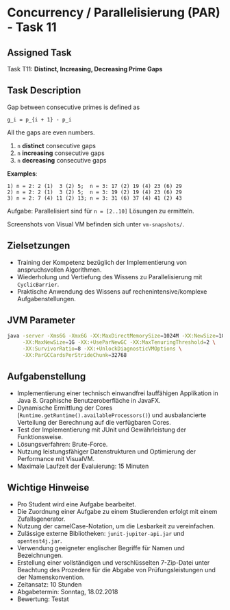 # Concurrency / Parallelisierung (PAR) - Task 11

## Assigned Task
Task T11: **Distinct, Increasing, Decreasing Prime Gaps**

## Task Description
Gap between consecutive primes is defined as

`g_i = p_{i + 1} - p_i`

All the gaps are even numbers.
1. `n` **distinct** consecutive gaps
2. `n` **increasing** consecutive gaps
3. `n` **decreasing** consecutive gaps

**Examples**:
```text
1) n = 2: 2 (1)  3 (2) 5;  n = 3: 17 (2) 19 (4) 23 (6) 29
2) n = 2: 2 (1)  3 (2) 5;  n = 3: 19 (2) 19 (4) 23 (6) 29
3) n = 2: 7 (4) 11 (2) 13; n = 3: 31 (6) 37 (4) 41 (2) 43
```

Aufgabe: Parallelisiert sind für `n = [2..10]` Lösungen zu ermitteln.

Screenshots von Visual VM befinden sich unter `vm-snapshots/`.

## Zielsetzungen
* Training der Kompetenz bezüglich der Implementierung von anspruchsvollen Algorithmen.
* Wiederholung und Vertiefung des Wissens zu Parallelisierung mit `CyclicBarrier`.
* Praktische Anwendung des Wissens auf rechenintensive/komplexe Aufgabenstellungen.

## JVM Parameter
```bash
java -server -Xms6G -Xmx6G -XX:MaxDirectMemorySize=1024M -XX:NewSize=1G \
     -XX:MaxNewSize=1G -XX:+UseParNewGC -XX:MaxTenuringThreshold=2 \
     -XX:SurvivorRatio=8 -XX:+UnlockDiagnosticVMOptions \
     -XX:ParGCCardsPerStrideChunk=32768
```

## Aufgabenstellung
* Implementierung einer technisch einwandfrei lauffähigen Applikation in Java 8.
  Graphische Benutzeroberfläche in JavaFX.
* Dynamische Ermittlung der Cores (`Runtime.getRuntime().availableProcessors()`)
  und ausbalancierte Verteilung der Berechnung auf die verfügbaren Cores.
* Test der Implementierung mit JUnit und Gewährleistung der Funktionsweise.
* Lösungsverfahren: Brute-Force.
* Nutzung leistungsfähiger Datenstrukturen und Optimierung der Performance mit VisualVM.
* Maximale Laufzeit der Evaluierung: 15 Minuten

## Wichtige Hinweise
* Pro Student wird eine Aufgabe bearbeitet.
* Die Zuordnung einer Aufgabe zu einem Studierenden erfolgt mit einem Zufallsgenerator.
* Nutzung der camelCase-Notation, um die Lesbarkeit zu vereinfachen.
* Zulässige externe Bibliotheken: `junit-jupiter-api.jar` und `opentest4j.jar`.
* Verwendung geeigneter englischer Begriffe für Namen und Bezeichnungen.
* Erstellung einer vollständigen und verschlüsselten 7-Zip-Datei unter Beachtung
  des Prozedere für die Abgabe von Prüfungsleistungen und der Namenskonvention.
* Zeitansatz: 10 Stunden
* Abgabetermin: Sonntag, 18.02.2018
* Bewertung: Testat
